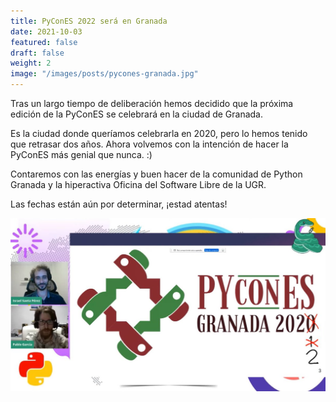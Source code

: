 ```yaml
---
title: PyConES 2022 será en Granada
date: 2021-10-03
featured: false
draft: false
weight: 2
image: "/images/posts/pycones-granada.jpg"
---
```


Tras un largo tiempo de deliberación hemos decidido que la próxima edición de la PyConES se celebrará en la ciudad de Granada.

Es la ciudad donde queríamos celebrarla en 2020, pero lo hemos tenido que retrasar dos años. Ahora volvemos con la intención de hacer la PyConES más genial que nunca. :)

Contaremos con las energías y buen hacer de la comunidad de Python Granada y la hiperactiva Oficina del Software Libre de la UGR.

Las fechas están aún por determinar, ¡estad atentas!

<img src="/images/posts/pycones-granada.jpg" />